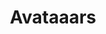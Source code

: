 ---
codehost: https://github.com/fangpenlin/avataaars-generator
logohandle: getavataaars
sort: avataaars
title: Avataaars
twitter: https://x.com/pablostanley
website: https://getavataaars.com/
---